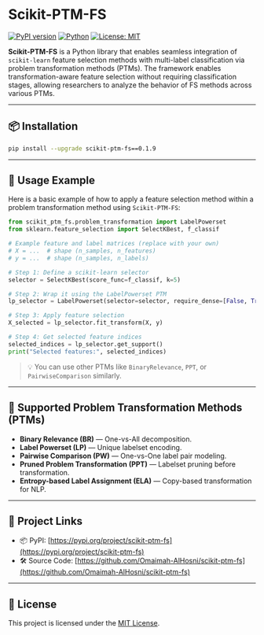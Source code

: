 # Scikit-PTM-FS

[![PyPI version](https://badge.fury.io/py/scikit-ptm-fs.svg)](https://pypi.org/project/scikit-ptm-fs/)
[![Python](https://img.shields.io/badge/python-3.7+-blue.svg)](https://www.python.org/downloads/)
[![License: MIT](https://img.shields.io/badge/License-MIT-green.svg)](https://opensource.org/licenses/MIT)

**Scikit-PTM-FS** is a Python library that enables seamless integration of `scikit-learn` feature selection methods with multi-label classification via problem transformation methods (PTMs). The framework enables transformation-aware feature selection without requiring classification stages, allowing researchers to analyze the behavior of FS methods across various PTMs.

---

## 📦 Installation

```bash
pip install --upgrade scikit-ptm-fs==0.1.9
```

---

## 🚀 Usage Example

Here is a basic example of how to apply a feature selection method within a problem transformation method using `Scikit-PTM-FS`:

```python
from scikit_ptm_fs.problem_transformation import LabelPowerset
from sklearn.feature_selection import SelectKBest, f_classif

# Example feature and label matrices (replace with your own)
# X = ...  # shape (n_samples, n_features)
# y = ...  # shape (n_samples, n_labels)

# Step 1: Define a scikit-learn selector
selector = SelectKBest(score_func=f_classif, k=5)

# Step 2: Wrap it using the LabelPowerset PTM
lp_selector = LabelPowerset(selector=selector, require_dense=[False, True])

# Step 3: Apply feature selection
X_selected = lp_selector.fit_transform(X, y)

# Step 4: Get selected feature indices
selected_indices = lp_selector.get_support()
print("Selected features:", selected_indices)
```

> 💡 You can use other PTMs like `BinaryRelevance`, `PPT`, or `PairwiseComparison` similarly.

---

## 🧠 Supported Problem Transformation Methods (PTMs)

- **Binary Relevance (BR)** — One-vs-All decomposition.
- **Label Powerset (LP)** — Unique labelset encoding.
- **Pairwise Comparison (PW)** — One-vs-One label pair modeling.
- **Pruned Problem Transformation (PPT)** — Labelset pruning before transformation.
- **Entropy-based Label Assignment (ELA)** — Copy-based transformation for NLP.

---

## 🔗 Project Links

- 📦 PyPI: [https://pypi.org/project/scikit-ptm-fs](https://pypi.org/project/scikit-ptm-fs)
- 🛠️ Source Code: [https://github.com/Omaimah-AlHosni/scikit-ptm-fs](https://github.com/Omaimah-AlHosni/scikit-ptm-fs)

---

## 📄 License

This project is licensed under the [MIT License](https://opensource.org/licenses/MIT).
